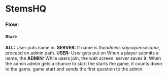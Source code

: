 # StemsHQ

### Flow:
#### Start:
**ALL:** User puts name in. **SERVER:** If name is *theadmins saysopensesame*, 
                                        proceed on admin path.
**USER:** User gets put on              When a player submits a name, the                 **ADMIN:** While users join, the
          wait screen.                  server saves it. When the admin                   admin gets a chance to start the
                                        starts the game, it counts down to the            game.
                                        game start and sends the first question
                                        to the admin.


                                         
